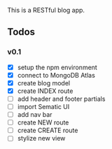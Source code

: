 This is a RESTful blog app.


## Todos
### v0.1
- [x] setup the npm environment
- [x] connect to MongoDB Atlas
- [x] create blog model
- [x] create INDEX route
- [ ] add header and footer partials
- [ ] import Sematic UI
- [ ] add nav bar
- [ ] create NEW route
- [ ] create CREATE route
- [ ] stylize new view